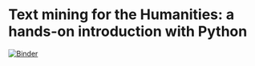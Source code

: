 # Text mining for the Humanities: a hands-on introduction with Python

[![Binder](https://mybinder.org/badge_logo.svg)](https://mybinder.org/v2/gh/npedrazzini/pavia-text-mining.git/HEAD)

